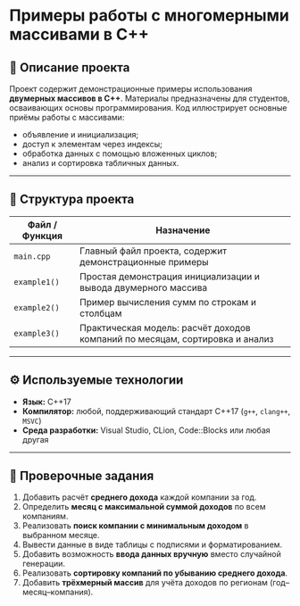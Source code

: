 # Примеры работы с многомерными массивами в C++

## 📘 Описание проекта

Проект содержит демонстрационные примеры использования **двумерных массивов в C++**.
Материалы предназначены для студентов, осваивающих основы программирования.
Код иллюстрирует основные приёмы работы с массивами:

* объявление и инициализация;
* доступ к элементам через индексы;
* обработка данных с помощью вложенных циклов;
* анализ и сортировка табличных данных.

---

## 🧩 Структура проекта

| Файл / Функция | Назначение                                                                   |
| -------------- | ---------------------------------------------------------------------------- |
| `main.cpp`     | Главный файл проекта, содержит демонстрационные примеры                      |
| `example1()`   | Простая демонстрация инициализации и вывода двумерного массива               |
| `example2()`   | Пример вычисления сумм по строкам и столбцам                                 |
| `example3()`   | Практическая модель: расчёт доходов компаний по месяцам, сортировка и анализ |

---

## ⚙️ Используемые технологии

* **Язык:** C++17
* **Компилятор:** любой, поддерживающий стандарт C++17 (`g++`, `clang++`, `MSVC`)
* **Среда разработки:** Visual Studio, CLion, Code::Blocks или любая другая

---

## 🧠 Проверочные задания

1. Добавить расчёт **среднего дохода** каждой компании за год.
2. Определить **месяц с максимальной суммой доходов** по всем компаниям.
3. Реализовать **поиск компании с минимальным доходом** в выбранном месяце.
4. Вывести данные в виде таблицы с подписями и форматированием.
5. Добавить возможность **ввода данных вручную** вместо случайной генерации.
6. Реализовать **сортировку компаний по убыванию среднего дохода**.
7. Добавить **трёхмерный массив** для учёта доходов по регионам (год–месяц–компания).
